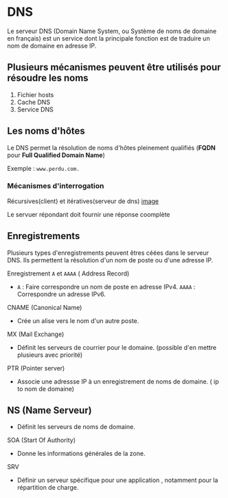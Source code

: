 # DNS

Le serveur DNS (Domain Name System, ou Système de noms de domaine en français) est un service dont la principale fonction est de traduire un nom de domaine en adresse IP.

## Plusieurs mécanismes peuvent être utilisés pour résoudre les noms

1. Fichier hosts
2. Cache DNS
3. Service DNS

## Les noms d'hôtes

Le DNS permet la résolution de noms d'hôtes pleinement qualifiés (**FQDN** pour **Full Qualified Domain Name**)

Exemple : `www.perdu.com.` 

### Mécanismes d'interrogation

Récursives(client) et itératives(serveur de dns) [image](https://www.omnisecu.com/images/tcpip/recursive-iterative-dns-query.jpg?ezimgfmt=ngcb3/notWebP)

Le servuer répondant doit fournir une réponse coomplète


## Enregistrements 

Plusieurs types d'enregistrements peuvent êtres céées dans le serveur DNS. Ils permettent la résolution d'un nom de poste ou d'une adresse IP.

Enregistrement `A` et `AAAA` ( Address Record)
     
  - `A` : Faire correspondre un nom de poste en adresse IPv4. `AAAA` : Correspondre un adresse IPv6.
  
CNAME (Canonical Name)
     
  - Crée un alise vers le nom d'un autre poste.
  
MX (Mail Exchange) 
     
  - Définit les serveurs de courrier pour le domaine. (possible d'en mettre plusieurs avec priorité)

PTR (Pointer server)

  - Associe une adressse IP à un enregistrement de noms de domaine. ( ip to nom de domaine)

NS (Name Serveur)
- 
  - Définit les serveurs de noms de domaine.
  
  SOA (Start Of Authority)
  
  - Donne les informations générales de la zone.
  
  SRV
  
  - Définir un serveur spécifique pour une application , notamment pour la répartition de charge.
